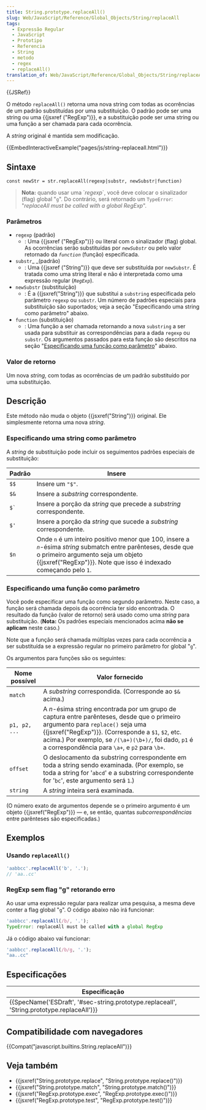 ```yaml
---
title: String.prototype.replaceAll()
slug: Web/JavaScript/Reference/Global_Objects/String/replaceAll
tags:
  - Expressão Regular
  - JavaScript
  - Prototipo
  - Referencia
  - String
  - metodo
  - regex
  - replaceAll()
translation_of: Web/JavaScript/Reference/Global_Objects/String/replaceAll
---
```

{{JSRef}}

O método `replaceAll()` retorna uma nova string com todas as ocorrências de um padrão substituídas por uma substituição. O padrão pode ser uma string ou uma {{jsxref ("RegExp")}}, e a substituição pode ser uma string ou uma função a ser chamada para cada ocorrência.

A _string_ original é mantida sem modificação.

{{EmbedInteractiveExample("pages/js/string-replaceall.html")}}

## Sintaxe

    const newStr = str.replaceAll(regexp|substr, newSubstr|function)

> **Nota:** quando usar uma \`_regexp_\`, você deve colocar o sinalizador (flag) global "`g`". Do contrário, será retornado um `TypeError`: "_replaceAll must be called with a global RegExp_".

### Parâmetros

- `regexp` (padrão)
  - : Uma {{jsxref ("RegExp")}} ou literal com o sinalizador (flag) global. As ocorrências serão substituídas por _`newSubstr`_ ou pelo valor retornado da _`function`_ (função) especificada.
- `substr`\_ \_(padrão)
  - : Uma {{jsxref ("String")}} que deve ser substituída por `newSubstr`. É tratada como uma string literal e não é interpretada como uma expressão regular (_`RegExp`_).
- `newSubstr` (substituição)
  - : É a {{jsxref("String")}} que substitui a `substring` especificada pelo parâmetro `regexp` ou `substr`. Um número de padrões especiais para substituição são suportados; veja a seção "Especificando uma string como parâmetro" abaixo.
- `function` (substituição)
  - : Uma função a ser chamada retornando a nova `substring` a ser usada para substituir as correspondências para a dada `regexp` ou `substr`. Os argumentos passados para esta função são descritos na seção "[Especificando uma função como parâmetro](<#Especificando uma função como parâmetro>)" abaixo.

### Valor de retorno

Um nova _string_, com todas as ocorrências de um padrão substituído por uma substituição.

## Descrição

Este método não muda o objeto {{jsxref("String")}} original. Ele simplesmente retorna uma nova _string_.

### Especificando uma string como parâmetro

A _string_ de substituição pode incluir os seguimentos padrões especiais de substituição:

| Padrão   | Insere                                                                                                                                                                                                                          |
| -------- | ------------------------------------------------------------------------------------------------------------------------------------------------------------------------------------------------------------------------------- |
| `$$`     | Insere um `"$"`.                                                                                                                                                                                                                |
| `$&`     | Insere a _substring_ correspondente.                                                                                                                                                                                            |
| `` $` `` | Insere a porção da _string_ que precede a _substring_ correspondente.                                                                                                                                                           |
| `$'`     | Insere a porção da _string_ que sucede a _substring_ correspondente.                                                                                                                                                            |
| `$n`     | Onde `n` é um inteiro positivo menor que 100, insere a _`n`_-ésima _string_ submatch entre parênteses, desde que o primeiro argumento seja um objeto {{jsxref("RegExp")}}. Note que isso é indexado começando pelo `1`. |

### Especificando uma função como parâmetro

Você pode especificar uma função como segundo parâmetro. Neste caso, a função será chamada depois da ocorrência ter sido encontrada. O resultado da função (valor de retorno) será usado como uma _string_ para substituição. (**Nota:** Os padrões especiais mencionados acima **não se aplicam** neste caso.)

Note que a função será chamada múltiplas vezes para cada ocorrência a ser substituída se a expressão regular no primeiro parâmetro for global "`g`".

Os argumentos para funções são os seguintes:

| Nome possível | Valor fornecido                                                                                                                                                                                                                                                                                          |
| ------------- | -------------------------------------------------------------------------------------------------------------------------------------------------------------------------------------------------------------------------------------------------------------------------------------------------------- |
| `match`       | A _substring_ correspondida. (Corresponde ao `$&` acima.)                                                                                                                                                                                                                                                |
| `p1, p2, ...` | A _n_-ésima string encontrada por um grupo de captura entre parênteses, desde que o primeiro argumento para `replace()` seja uma {{jsxref("RegExp")}}. (Corresponde a `$1`, `$2`, etc. acima.) Por exemplo, se `/(\a+)(\b+)/`, foi dado, `p1` é a correspondência para `\a+`, e `p2` para `\b+`. |
| `offset`      | O deslocamento da substring correspondente em toda a string sendo examinada. (Por exemplo, se toda a string for '`abcd`' e a substring correspondente for '`bc`', este argumento será `1`.)                                                                                                              |
| `string`      | A _string_ inteira será examinada.                                                                                                                                                                                                                                                                       |

(O número exato de argumentos depende se o primeiro argumento é um objeto {{jsxref("RegExp")}} — e, se então, quantas _subcorrespondências_ entre parênteses são especificadas.)

## Exemplos

### Usando `replaceAll()`

```js
'aabbcc'.replaceAll('b', '.');
// 'aa..cc'
```

### RegExp sem flag "g" retorando erro

Ao usar uma expressão regular para realizar uma pesquisa, a mesma deve conter a flag global "`g`". O código abaixo não irá funcionar:

```js example-bad
'aabbcc'.replaceAll(/b/, '.');
TypeError: replaceAll must be called with a global RegExp
```

Já o código abaixo vai funcionar:

```js example-good
'aabbcc'.replaceAll(/b/g, '.');
"aa..cc"
```

## Especificações

| Especificação                                                                                                            |
| ------------------------------------------------------------------------------------------------------------------------ |
| {{SpecName('ESDraft', '#sec-string.prototype.replaceall', 'String.prototype.replaceAll')}} |

## Compatibilidade com navegadores

{{Compat("javascript.builtins.String.replaceAll")}}

## Veja também

- {{jsxref("String.prototype.replace", "String.prototype.replace()")}}
- {{jsxref("String.prototype.match", "String.prototype.match()")}}
- {{jsxref("RegExp.prototype.exec", "RegExp.prototype.exec()")}}
- {{jsxref("RegExp.prototype.test", "RegExp.prototype.test()")}}
